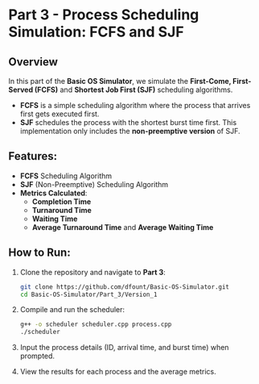 
# Part 3 - Process Scheduling Simulation: FCFS and SJF

## Overview

In this part of the **Basic OS Simulator**, we simulate the **First-Come, First-Served (FCFS)** and **Shortest Job First (SJF)** scheduling algorithms.

- **FCFS** is a simple scheduling algorithm where the process that arrives first gets executed first.
- **SJF** schedules the process with the shortest burst time first. This implementation only includes the **non-preemptive version** of SJF.

## Features:

- **FCFS** Scheduling Algorithm
- **SJF** (Non-Preemptive) Scheduling Algorithm
- **Metrics Calculated**:
  - **Completion Time**
  - **Turnaround Time**
  - **Waiting Time**
  - **Average Turnaround Time** and **Average Waiting Time**

## How to Run:

1. Clone the repository and navigate to **Part 3**:
   ```sh
   git clone https://github.com/dfount/Basic-OS-Simulator.git
   cd Basic-OS-Simulator/Part_3/Version_1
   ```

2. Compile and run the scheduler:
    ```sh
    g++ -o scheduler scheduler.cpp process.cpp
    ./scheduler
    ```

3. Input the process details (ID, arrival time, and burst time) when prompted.

4. View the results for each process and the average metrics.
